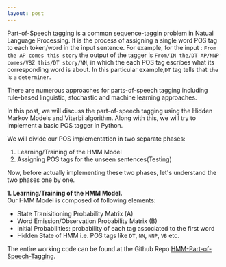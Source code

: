 ```yaml
---
layout: post
---
```

Part-of-Speech tagging is a common sequence-taggin problem in Natual Language Processing. It is the process of assigning a single word POS tag to each token/word in the input sentence.
For example, for the input : `From the AP comes this story` the output of the tagger is `From/IN the/DT AP/NNP comes/VBZ this/DT story/NN`, in which the each POS tag escribes what its corresponding word is about. In this particular example,`DT` tag tells that `the` is a `determiner`.

There are numerous approaches for parts-of-speech tagging including rule-based linguistic, stochastic and machine learning approaches.

In this post, we will discuss the part-of-speech tagging using the Hidden Markov Models and Viterbi algorithm. Along with this, we will try to implement a basic POS tagger in Python.

We will divide our POS implementation in two separate phases:
<ol>
	<li>Learning/Training of the HMM Model</li>
	<li>Assigning POS tags for the unseen sentences(Testing)</li>
</ol>
Now, before actually
implementing these two phases, let's understand the two phases one by one.

<b>1. Learning/Training of the HMM Model.</b><br/>
Our HMM Model is composed of following elements:
<ul>
	<li>State Tranisitioning Probability Matrix (A) </li>
	<li>Word Emission/Observation Probability Matrix (B) </li>
	<li>Initial Probabilities: probability of each tag associated to the first word</li>
	<li>Hidden State of HMM i.e. POS tags like <code>DT</code>, <code>NN</code>, <code>NNP</code>, <code>VB</code> etc.</li>
</ul>

The entire working code can be found at the Github Repo [HMM-Part-of-Speech-Tagging][HMM-Part-of-Speech-Tagging].

[HMM-Part-of-Speech-Tagging]: https://github.com/amitasviper/HMM-Part-of-Speech-Tagging
